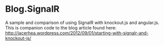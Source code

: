Blog.SignalR
============

A sample and comparison of using SignalR with knockout.js and angular.js.  This is companion code to the blog article found here: http://jacerhea.wordpress.com/2012/09/01/starting-with-signalr-and-knockout-js/

